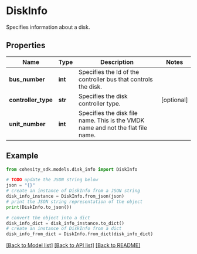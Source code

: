 # DiskInfo

Specifies information about a disk.

## Properties

Name | Type | Description | Notes
------------ | ------------- | ------------- | -------------
**bus_number** | **int** | Specifies the Id of the controller bus that controls the disk. | 
**controller_type** | **str** | Specifies the disk controller type. | [optional] 
**unit_number** | **int** | Specifies the disk file name. This is the VMDK name and not the flat file name. | 

## Example

```python
from cohesity_sdk.models.disk_info import DiskInfo

# TODO update the JSON string below
json = "{}"
# create an instance of DiskInfo from a JSON string
disk_info_instance = DiskInfo.from_json(json)
# print the JSON string representation of the object
print(DiskInfo.to_json())

# convert the object into a dict
disk_info_dict = disk_info_instance.to_dict()
# create an instance of DiskInfo from a dict
disk_info_from_dict = DiskInfo.from_dict(disk_info_dict)
```
[[Back to Model list]](../README.md#documentation-for-models) [[Back to API list]](../README.md#documentation-for-api-endpoints) [[Back to README]](../README.md)


